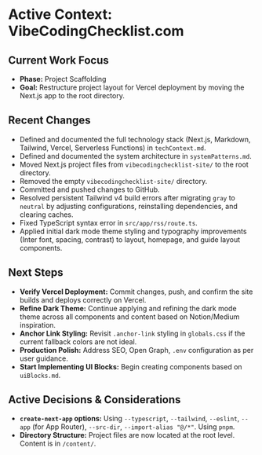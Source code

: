 # Active Context: VibeCodingChecklist.com

## Current Work Focus

*   **Phase:** Project Scaffolding
*   **Goal:** Restructure project layout for Vercel deployment by moving the Next.js app to the root directory.

## Recent Changes

*   Defined and documented the full technology stack (Next.js, Markdown, Tailwind, Vercel, Serverless Functions) in `techContext.md`.
*   Defined and documented the system architecture in `systemPatterns.md`.
*   Moved Next.js project files from `vibecodingchecklist-site/` to the root directory.
*   Removed the empty `vibecodingchecklist-site/` directory.
*   Committed and pushed changes to GitHub.
*   Resolved persistent Tailwind v4 build errors after migrating `gray` to `neutral` by adjusting configurations, reinstalling dependencies, and clearing caches.
*   Fixed TypeScript syntax error in `src/app/rss/route.ts`.
*   Applied initial dark mode theme styling and typography improvements (Inter font, spacing, contrast) to layout, homepage, and guide layout components.

## Next Steps

*   **Verify Vercel Deployment:** Commit changes, push, and confirm the site builds and deploys correctly on Vercel.
*   **Refine Dark Theme:** Continue applying and refining the dark mode theme across all components and content based on Notion/Medium inspiration.
*   **Anchor Link Styling:** Revisit `.anchor-link` styling in `globals.css` if the current fallback colors are not ideal.
*   **Production Polish:** Address SEO, Open Graph, `.env` configuration as per user guidance.
*   **Start Implementing UI Blocks:** Begin creating components based on `uiBlocks.md`.

## Active Decisions & Considerations

*   **`create-next-app` options:** Using `--typescript`, `--tailwind`, `--eslint`, `--app` (for App Router), `--src-dir`, `--import-alias "@/*"`. Using `pnpm`.
*   **Directory Structure:** Project files are now located at the root level. Content is in `/content/`.
